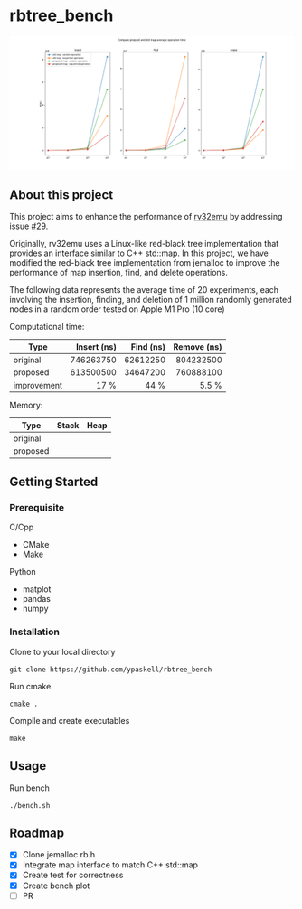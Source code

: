 # rbtree_bench

![linux-map vs jemalloc-map](./img/bench-plot.png)

## About this project

This project aims to enhance the performance of [rv32emu](https://github.com/sysprog21/rv32emu) by addressing issue [#29](https://github.com/sysprog21/rv32emu/issues/29).

Originally, rv32emu uses a Linux-like red-black tree implementation that provides an interface similar to C++ std::map. In this project, we have modified the red-black tree implementation from jemalloc to improve the performance of map insertion, find, and delete operations.

The following data represents the average time of 20 experiments, each involving the insertion, finding, and deletion of 1 million randomly generated nodes in a random order tested on Apple M1 Pro (10 core)

Computational time:

| Type        | Insert (ns) | Find (ns) | Remove (ns) |
| ----------- | ----------: | --------: | ----------: |
| original    |   746263750 |  62612250 |   804232500 |
| proposed    |   613500500 |  34647200 |   760888100 |
| improvement |        17 % |      44 % |       5.5 % |

Memory:

| Type     | Stack | Heap |
| -------- | ----: | ---: |
| original |       |      |
| proposed |       |      |

## Getting Started

### Prerequisite

C/Cpp

* CMake
* Make

Python

* matplot
* pandas
* numpy

### Installation

Clone to your local directory

```shell
git clone https://github.com/ypaskell/rbtree_bench
```

Run cmake

```
cmake .
```

Compile and create executables

```
make
```

## Usage

Run bench

``` shell
./bench.sh
```

## Roadmap

* [x] Clone jemalloc rb.h
* [x] Integrate map interface to match C++ std::map
* [x] Create test for correctness 
* [x] Create bench plot
* [ ] PR
